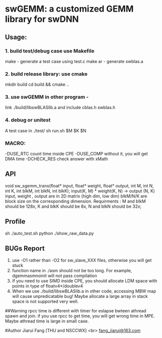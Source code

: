 # swGEMM: a customized GEMM library for swDNN

## Usage:
### 1. build test/debug case use Makefile
make - generate a test case using test.c
make ar - generate swblas.a

### 2. build release library: use cmake
mkdir build
cd build && cmake ..

### 3. use swGEMM in other program - 
link ./build/libswBLASlib.a  and include cblas.h swblas.h

### 4. debug or unitest
A test case in ./test/
sh run.sh $M $K $N

### MACRO:
-DUSE_RTC count time inside CPE
-DUSE_COMP without it, you will get DMA time
-DCHECK_RES check answer with xMath

## API
void sw_sgemm_trans(float* input, float* weight, float* output, int M, int N, int K, int blkM, int blkN, int blkK);
input(K, M) * weight(K, N) -> output (N, K)
input, weight , output are in 2D matrix (high dim, low dim)
blkM/N/K are block size on the corresponding dimension.
Requirments : M and blkM should be 128x, K and blkK should be 8x, N and blkN should be 32x;

## Profile
sh ./auto_test.sh
python ./show_raw_data.py

## BUGs Report
1. use -O1 rather than -O2 for sw_slave_XXX files, otherwise you will get stuck
2. function name in ./asm should not be too long. For example, dgemmasmnoinit will not pass compilation
3. If you need to use SIMD inside CPE, you should allocate LDM space with points in type of floatv4*/doublev4
4. When we use ./build/libswBLASlib.a in other code, accessing MBW map will cause unpredicatable bug! Maybe allocate a large array
in stack space is not supported very well.

##Warning
rpcc time is different with timer for eslapse bwteen athread spawn and join.
if you use rpcc to get time, you will get wrong time in MPE.
Maybe athread time is large in small case.

#Author
Jiarui Fang [THU and NSCCWX] \<br>
fang_jiarui@163.com

